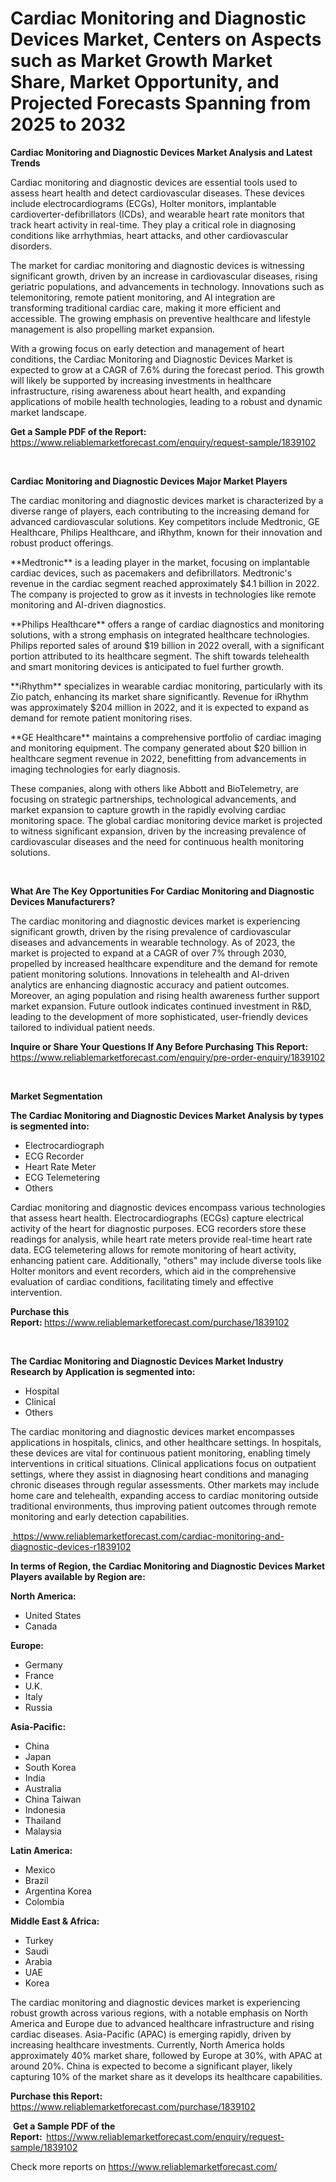 <p><h1>Cardiac Monitoring and Diagnostic Devices Market, Centers on Aspects such as Market Growth Market Share, Market Opportunity, and Projected Forecasts Spanning from 2025 to 2032</h1></p><p><strong>Cardiac Monitoring and Diagnostic Devices Market Analysis and Latest Trends</strong></p>
<p><p>Cardiac monitoring and diagnostic devices are essential tools used to assess heart health and detect cardiovascular diseases. These devices include electrocardiograms (ECGs), Holter monitors, implantable cardioverter-defibrillators (ICDs), and wearable heart rate monitors that track heart activity in real-time. They play a critical role in diagnosing conditions like arrhythmias, heart attacks, and other cardiovascular disorders. </p><p>The market for cardiac monitoring and diagnostic devices is witnessing significant growth, driven by an increase in cardiovascular diseases, rising geriatric populations, and advancements in technology. Innovations such as telemonitoring, remote patient monitoring, and AI integration are transforming traditional cardiac care, making it more efficient and accessible. The growing emphasis on preventive healthcare and lifestyle management is also propelling market expansion.</p><p>With a growing focus on early detection and management of heart conditions, the Cardiac Monitoring and Diagnostic Devices Market is expected to grow at a CAGR of 7.6% during the forecast period. This growth will likely be supported by increasing investments in healthcare infrastructure, rising awareness about heart health, and expanding applications of mobile health technologies, leading to a robust and dynamic market landscape.</p></p>
<p><strong>Get a Sample PDF of the Report:&nbsp;</strong> <a href="https://www.reliablemarketforecast.com/enquiry/request-sample/1839102?utm_campaign=3139&utm_medium=2&utm_source=Github&utm_content=ia&utm_term=05032025&utm_id=cardiac-monitoring-and-diagnostic-devices">https://www.reliablemarketforecast.com/enquiry/request-sample/1839102</a></p>
<p>&nbsp;</p>
<p><strong>Cardiac Monitoring and Diagnostic Devices Major Market Players</strong></p>
<p><p>The cardiac monitoring and diagnostic devices market is characterized by a diverse range of players, each contributing to the increasing demand for advanced cardiovascular solutions. Key competitors include Medtronic, GE Healthcare, Philips Healthcare, and iRhythm, known for their innovation and robust product offerings.</p><p>**Medtronic** is a leading player in the market, focusing on implantable cardiac devices, such as pacemakers and defibrillators. Medtronic's revenue in the cardiac segment reached approximately $4.1 billion in 2022. The company is projected to grow as it invests in technologies like remote monitoring and AI-driven diagnostics.</p><p>**Philips Healthcare** offers a range of cardiac diagnostics and monitoring solutions, with a strong emphasis on integrated healthcare technologies. Philips reported sales of around $19 billion in 2022 overall, with a significant portion attributed to its healthcare segment. The shift towards telehealth and smart monitoring devices is anticipated to fuel further growth.</p><p>**iRhythm** specializes in wearable cardiac monitoring, particularly with its Zio patch, enhancing its market share significantly. Revenue for iRhythm was approximately $204 million in 2022, and it is expected to expand as demand for remote patient monitoring rises.</p><p>**GE Healthcare** maintains a comprehensive portfolio of cardiac imaging and monitoring equipment. The company generated about $20 billion in healthcare segment revenue in 2022, benefitting from advancements in imaging technologies for early diagnosis.</p><p>These companies, along with others like Abbott and BioTelemetry, are focusing on strategic partnerships, technological advancements, and market expansion to capture growth in the rapidly evolving cardiac monitoring space. The global cardiac monitoring device market is projected to witness significant expansion, driven by the increasing prevalence of cardiovascular diseases and the need for continuous health monitoring solutions.</p></p>
<p>&nbsp;</p>
<p><strong>What Are The Key Opportunities For Cardiac Monitoring and Diagnostic Devices Manufacturers?</strong></p>
<p><p>The cardiac monitoring and diagnostic devices market is experiencing significant growth, driven by the rising prevalence of cardiovascular diseases and advancements in wearable technology. As of 2023, the market is projected to expand at a CAGR of over 7% through 2030, propelled by increased healthcare expenditure and the demand for remote patient monitoring solutions. Innovations in telehealth and AI-driven analytics are enhancing diagnostic accuracy and patient outcomes. Moreover, an aging population and rising health awareness further support market expansion. Future outlook indicates continued investment in R&D, leading to the development of more sophisticated, user-friendly devices tailored to individual patient needs.</p></p>
<p><strong>Inquire or Share Your Questions If Any Before Purchasing This Report:</strong> <a href="https://www.reliablemarketforecast.com/enquiry/pre-order-enquiry/1839102?utm_campaign=3139&utm_medium=2&utm_source=Github&utm_content=ia&utm_term=05032025&utm_id=cardiac-monitoring-and-diagnostic-devices">https://www.reliablemarketforecast.com/enquiry/pre-order-enquiry/1839102</a></p>
<p>&nbsp;</p>
<p><strong>Market Segmentation</strong></p>
<p><strong>The Cardiac Monitoring and Diagnostic Devices Market Analysis by types is segmented into:</strong></p>
<p><ul><li>Electrocardiograph</li><li>ECG Recorder</li><li>Heart Rate Meter</li><li>ECG Telemetering</li><li>Others</li></ul></p>
<p><p>Cardiac monitoring and diagnostic devices encompass various technologies that assess heart health. Electrocardiographs (ECGs) capture electrical activity of the heart for diagnostic purposes. ECG recorders store these readings for analysis, while heart rate meters provide real-time heart rate data. ECG telemetering allows for remote monitoring of heart activity, enhancing patient care. Additionally, "others" may include diverse tools like Holter monitors and event recorders, which aid in the comprehensive evaluation of cardiac conditions, facilitating timely and effective intervention.</p></p>
<p><strong>Purchase this Report:&nbsp;</strong><a href="https://www.reliablemarketforecast.com/purchase/1839102?utm_campaign=3139&utm_medium=2&utm_source=Github&utm_content=ia&utm_term=05032025&utm_id=cardiac-monitoring-and-diagnostic-devices">https://www.reliablemarketforecast.com/purchase/1839102</a></p>
<p>&nbsp;</p>
<p><strong>The Cardiac Monitoring and Diagnostic Devices Market Industry Research by Application is segmented into:</strong></p>
<p><ul><li>Hospital</li><li>Clinical</li><li>Others</li></ul></p>
<p><p>The cardiac monitoring and diagnostic devices market encompasses applications in hospitals, clinics, and other healthcare settings. In hospitals, these devices are vital for continuous patient monitoring, enabling timely interventions in critical situations. Clinical applications focus on outpatient settings, where they assist in diagnosing heart conditions and managing chronic diseases through regular assessments. Other markets may include home care and telehealth, expanding access to cardiac monitoring outside traditional environments, thus improving patient outcomes through remote monitoring and early detection capabilities.</p></p>
<p><a href="https://www.reliablemarketforecast.com/cardiac-monitoring-and-diagnostic-devices-r1839102?utm_campaign=3139&utm_medium=2&utm_source=Github&utm_content=ia&utm_term=05032025&utm_id=cardiac-monitoring-and-diagnostic-devices">&nbsp;https://www.reliablemarketforecast.com/cardiac-monitoring-and-diagnostic-devices-r1839102</a></p>
<p><strong>In terms of Region, the Cardiac Monitoring and Diagnostic Devices Market Players available by Region are:</strong></p>
<p>
    <p> <strong> North America: </strong>
        <ul>
            <li>United States</li>
            <li>Canada</li>
        </ul>
        </p> 
    <p> <strong> Europe: </strong>
        <ul>
            <li>Germany</li>
            <li>France</li>
            <li>U.K.</li>
            <li>Italy</li>
            <li>Russia</li>
        </ul>
        </p> 
    <p> <strong> Asia-Pacific: </strong>
        <ul>
            <li>China</li>
            <li>Japan</li>
            <li>South Korea</li>
            <li>India</li>
            <li>Australia</li>
            <li>China Taiwan</li>
            <li>Indonesia</li>
            <li>Thailand</li>
            <li>Malaysia</li>
        </ul>
        </p> 
    <p> <strong> Latin America: </strong>
        <ul>
            <li>Mexico</li>
            <li>Brazil</li>
            <li>Argentina Korea</li>
            <li>Colombia</li>
        </ul>
        </p> 
    <p> <strong> Middle East & Africa: </strong>
        <ul>
            <li>Turkey</li>
            <li>Saudi</li>
            <li>Arabia</li>
            <li>UAE</li>
            <li>Korea</li>
        </ul>
    </p>
    </p>
<p><p>The cardiac monitoring and diagnostic devices market is experiencing robust growth across various regions, with a notable emphasis on North America and Europe due to advanced healthcare infrastructure and rising cardiac diseases. Asia-Pacific (APAC) is emerging rapidly, driven by increasing healthcare investments. Currently, North America holds approximately 40% market share, followed by Europe at 30%, with APAC at around 20%. China is expected to become a significant player, likely capturing 10% of the market share as it develops its healthcare capabilities.</p></p>
<p><strong>Purchase this Report: </strong><a href="https://www.reliablemarketforecast.com/purchase/1839102?utm_campaign=3139&utm_medium=2&utm_source=Github&utm_content=ia&utm_term=05032025&utm_id=cardiac-monitoring-and-diagnostic-devices">https://www.reliablemarketforecast.com/purchase/1839102</a></p>
<p>&nbsp;<strong>Get a Sample PDF of the Report:&nbsp;&nbsp;</strong><a href="https://www.reliablemarketforecast.com/enquiry/request-sample/1839102?utm_campaign=3139&utm_medium=2&utm_source=Github&utm_content=ia&utm_term=05032025&utm_id=cardiac-monitoring-and-diagnostic-devices">https://www.reliablemarketforecast.com/enquiry/request-sample/1839102</a></p>
<p><strong></strong></p>
<p>Check more reports on <a href="https://www.reliablemarketforecast.com/?utm_campaign=3139&utm_medium=2&utm_source=Github&utm_content=ia&utm_term=05032025&utm_id=cardiac-monitoring-and-diagnostic-devices">https://www.reliablemarketforecast.com/</a></p>